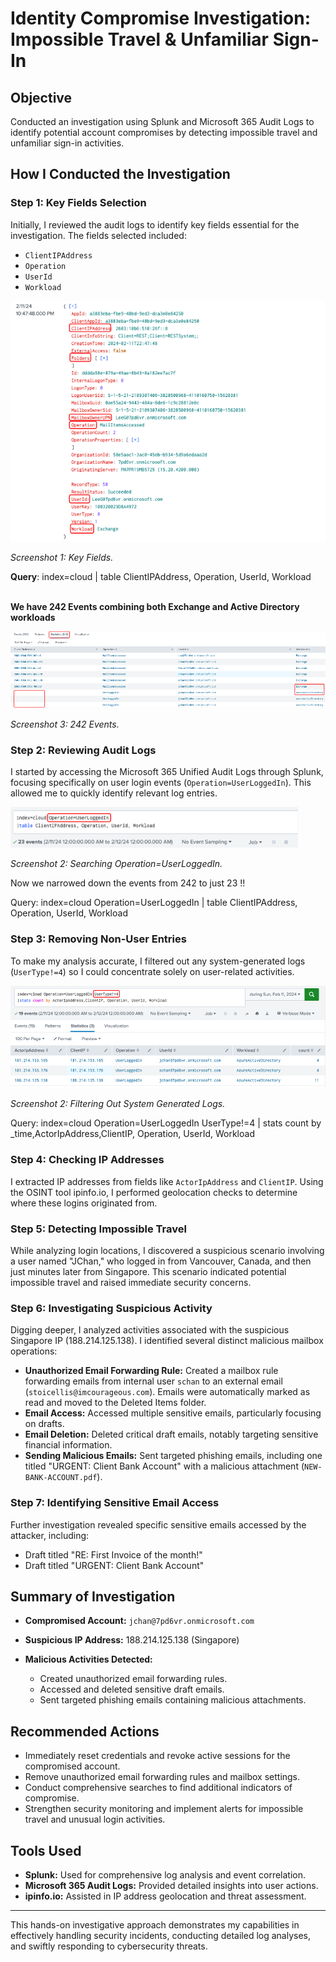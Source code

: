 # Identity Compromise Investigation: Impossible Travel & Unfamiliar Sign-In

## Objective

Conducted an investigation using Splunk and Microsoft 365 Audit Logs to identify potential account compromises by detecting impossible travel and unfamiliar sign-in activities.

## How I Conducted the Investigation

### Step 1: Key Fields Selection

Initially, I reviewed the audit logs to identify key fields essential for the investigation. The fields selected included:

* `ClientIPAddress`
* `Operation`
* `UserId`
* `Workload`

![Key Fields](images/keyfields.png)

*Screenshot 1: Key Fields.*

**Query**: index=cloud | table ClientIPAddress, Operation, UserId, Workload<br><br>

**We have 242 Events  combining both Exchange and Active Directory workloads**

![result](images/result.png)

*Screenshot 3: 242 Events.*


### Step 2: Reviewing Audit Logs

I started by accessing the Microsoft 365 Unified Audit Logs through Splunk, focusing specifically on user login events (`Operation=UserLoggedIn`). This allowed me to quickly identify relevant log entries.

![User LoggedIn](images/userloggedin.png)

*Screenshot 2: Searching Operation=UserLoggedIn.*

Now we narrowed down the events from 242 to just 23 !!

Query: index=cloud Operation=UserLoggedIn | table ClientIPAddress, Operation, UserId, Workload



### Step 3: Removing Non-User Entries

To make my analysis accurate, I filtered out any system-generated logs (`UserType!=4`) so I could concentrate solely on user-related activities.

![Removed System Generated Logs](images/systemlogs.png)

*Screenshot 2: Filtering Out System Generated Logs.*

Query: index=cloud Operation=UserLoggedIn UserType!=4 | stats count by _time,ActorIpAddress,ClientIP, Operation, UserId, Workload



### Step 4: Checking IP Addresses

I extracted IP addresses from fields like `ActorIpAddress` and `ClientIP`. Using the OSINT tool ipinfo.io, I performed geolocation checks to determine where these logins originated from.

### Step 5: Detecting Impossible Travel

While analyzing login locations, I discovered a suspicious scenario involving a user named "JChan," who logged in from Vancouver, Canada, and then just minutes later from Singapore. This scenario indicated potential impossible travel and raised immediate security concerns.

### Step 6: Investigating Suspicious Activity

Digging deeper, I analyzed activities associated with the suspicious Singapore IP (188.214.125.138). I identified several distinct malicious mailbox operations:

* **Unauthorized Email Forwarding Rule:** Created a mailbox rule forwarding emails from internal user `schan` to an external email (`stoicellis@imcourageous.com`). Emails were automatically marked as read and moved to the Deleted Items folder.
* **Email Access:** Accessed multiple sensitive emails, particularly focusing on drafts.
* **Email Deletion:** Deleted critical draft emails, notably targeting sensitive financial information.
* **Sending Malicious Emails:** Sent targeted phishing emails, including one titled "URGENT: Client Bank Account" with a malicious attachment (`NEW-BANK-ACCOUNT.pdf`).

### Step 7: Identifying Sensitive Email Access

Further investigation revealed specific sensitive emails accessed by the attacker, including:

* Draft titled "RE: First Invoice of the month!"
* Draft titled "URGENT: Client Bank Account"

## Summary of Investigation

* **Compromised Account:** `jchan@7pd6vr.onmicrosoft.com`
* **Suspicious IP Address:** 188.214.125.138 (Singapore)
* **Malicious Activities Detected:**

  * Created unauthorized email forwarding rules.
  * Accessed and deleted sensitive draft emails.
  * Sent targeted phishing emails containing malicious attachments.

## Recommended Actions

* Immediately reset credentials and revoke active sessions for the compromised account.
* Remove unauthorized email forwarding rules and mailbox settings.
* Conduct comprehensive searches to find additional indicators of compromise.
* Strengthen security monitoring and implement alerts for impossible travel and unusual login activities.

## Tools Used

* **Splunk:** Used for comprehensive log analysis and event correlation.
* **Microsoft 365 Audit Logs:** Provided detailed insights into user actions.
* **ipinfo.io:** Assisted in IP address geolocation and threat assessment.

---

This hands-on investigative approach demonstrates my capabilities in effectively handling security incidents, conducting detailed log analyses, and swiftly responding to cybersecurity threats.
